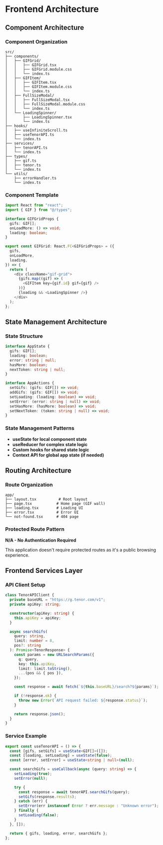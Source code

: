 # Frontend Architecture

## Component Architecture

### Component Organization

```
src/
├── components/
│   ├── GIFGrid/
│   │   ├── GIFGrid.tsx
│   │   ├── GIFGrid.module.css
│   │   └── index.ts
│   ├── GIFItem/
│   │   ├── GIFItem.tsx
│   │   ├── GIFItem.module.css
│   │   └── index.ts
│   ├── FullSizeModal/
│   │   ├── FullSizeModal.tsx
│   │   ├── FullSizeModal.module.css
│   │   └── index.ts
│   └── LoadingSpinner/
│       ├── LoadingSpinner.tsx
│       └── index.ts
├── hooks/
│   ├── useInfiniteScroll.ts
│   ├── useTenorAPI.ts
│   └── index.ts
├── services/
│   ├── tenorAPI.ts
│   └── index.ts
├── types/
│   ├── gif.ts
│   ├── tenor.ts
│   └── index.ts
└── utils/
    ├── errorHandler.ts
    └── index.ts
```

### Component Template

```typescript
import React from "react";
import { GIF } from "@/types";

interface GIFGridProps {
  gifs: GIF[];
  onLoadMore: () => void;
  loading: boolean;
}

export const GIFGrid: React.FC<GIFGridProps> = ({
  gifs,
  onLoadMore,
  loading,
}) => {
  return (
    <div className="gif-grid">
      {gifs.map((gif) => (
        <GIFItem key={gif.id} gif={gif} />
      ))}
      {loading && <LoadingSpinner />}
    </div>
  );
};
```

## State Management Architecture

### State Structure

```typescript
interface AppState {
  gifs: GIF[];
  loading: boolean;
  error: string | null;
  hasMore: boolean;
  nextToken: string | null;
}

interface AppActions {
  setGifs: (gifs: GIF[]) => void;
  addGifs: (gifs: GIF[]) => void;
  setLoading: (loading: boolean) => void;
  setError: (error: string | null) => void;
  setHasMore: (hasMore: boolean) => void;
  setNextToken: (token: string | null) => void;
}
```

### State Management Patterns

- **useState for local component state**
- **useReducer for complex state logic**
- **Custom hooks for shared state logic**
- **Context API for global app state (if needed)**

## Routing Architecture

### Route Organization

```
app/
├── layout.tsx          # Root layout
├── page.tsx           # Home page (GIF wall)
├── loading.tsx        # Loading UI
├── error.tsx          # Error UI
└── not-found.tsx      # 404 page
```

### Protected Route Pattern

**N/A - No Authentication Required**

This application doesn't require protected routes as it's a public browsing experience.

## Frontend Services Layer

### API Client Setup

```typescript
class TenorAPIClient {
  private baseURL = "https://g.tenor.com/v1";
  private apiKey: string;

  constructor(apiKey: string) {
    this.apiKey = apiKey;
  }

  async searchGifs(
    query: string,
    limit: number = 8,
    pos?: string
  ): Promise<TenorResponse> {
    const params = new URLSearchParams({
      q: query,
      key: this.apiKey,
      limit: limit.toString(),
      ...(pos && { pos }),
    });

    const response = await fetch(`${this.baseURL}/search?${params}`);

    if (!response.ok) {
      throw new Error(`API request failed: ${response.status}`);
    }

    return response.json();
  }
}
```

### Service Example

```typescript
export const useTenorAPI = () => {
  const [gifs, setGifs] = useState<GIF[]>([]);
  const [loading, setLoading] = useState(false);
  const [error, setError] = useState<string | null>(null);

  const searchGifs = useCallback(async (query: string) => {
    setLoading(true);
    setError(null);

    try {
      const response = await tenorAPI.searchGifs(query);
      setGifs(response.results);
    } catch (err) {
      setError(err instanceof Error ? err.message : "Unknown error");
    } finally {
      setLoading(false);
    }
  }, []);

  return { gifs, loading, error, searchGifs };
};
```

